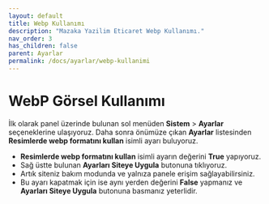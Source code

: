 ```yaml
---
layout: default
title: Webp Kullanımı
description: "Mazaka Yazilim Eticaret Webp Kullanımı."
nav_order: 3
has_children: false
parent: Ayarlar
permalink: /docs/ayarlar/webp-kullanimi
---
```


# WebP Görsel Kullanımı

İlk olarak panel üzerinde bulunan sol menüden **Sistem** > **Ayarlar** seçeneklerine ulaşıyoruz. Daha sonra önümüze çıkan **Ayarlar**  listesinden **Resimlerde webp formatını kullan** isimli ayarı buluyoruz.
- **Resimlerde webp formatını kullan** isimli ayarın değerini **True** yapıyoruz.
- Sağ üstte bulunan **Ayarları Siteye Uygula** butonuna tıklıyoruz.
- Artık siteniz bakım modunda ve yalnıza panele erişim sağlayabilirsiniz.
- Bu ayarı kapatmak için ise aynı yerden değerini **False** yapmanız ve  **Ayarları Siteye Uygula** butonuna basmanız yeterlidir.